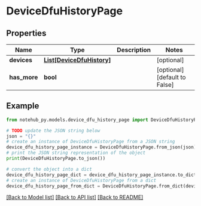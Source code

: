# DeviceDfuHistoryPage


## Properties

Name | Type | Description | Notes
------------ | ------------- | ------------- | -------------
**devices** | [**List[DeviceDfuHistory]**](DeviceDfuHistory.md) |  | [optional] 
**has_more** | **bool** |  | [optional] [default to False]

## Example

```python
from notehub_py.models.device_dfu_history_page import DeviceDfuHistoryPage

# TODO update the JSON string below
json = "{}"
# create an instance of DeviceDfuHistoryPage from a JSON string
device_dfu_history_page_instance = DeviceDfuHistoryPage.from_json(json)
# print the JSON string representation of the object
print(DeviceDfuHistoryPage.to_json())

# convert the object into a dict
device_dfu_history_page_dict = device_dfu_history_page_instance.to_dict()
# create an instance of DeviceDfuHistoryPage from a dict
device_dfu_history_page_from_dict = DeviceDfuHistoryPage.from_dict(device_dfu_history_page_dict)
```
[[Back to Model list]](../README.md#documentation-for-models) [[Back to API list]](../README.md#documentation-for-api-endpoints) [[Back to README]](../README.md)


